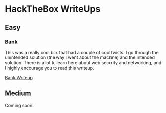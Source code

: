# HackTheBox WriteUps

## Easy


### Bank

This was a really cool box that had a couple of cool twists. I go through the unintended solution (the way I went about the machine) and the intended solution. There is a lot to
learn here about web security and networking, and I highly encourage you to read this writeup.

<a href="https://0xd4y.github.io/WriteUps/HackTheBox/Bank%20Writeup.pdf">Bank Writeup</a>

## Medium

Coming soon!
